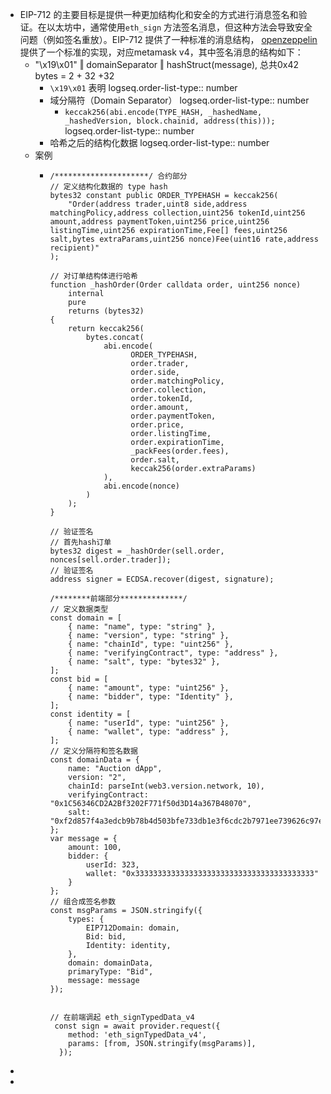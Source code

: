 - EIP-712 的主要目标是提供一种更加结构化和安全的方式进行消息签名和验证。在以太坊中，通常使用`eth_sign` 方法签名消息，但这种方法会导致安全问题（例如签名重放）。EIP-712 提供了一种标准的消息结构， [openzeppelin](https://github.com/OpenZeppelin/openzeppelin-contracts/blob/master/contracts/utils/cryptography/EIP712.sol) 提供了一个标准的实现，对应metamask v4，其中签名消息的结构如下：
	- "\x19\x01" ‖ domainSeparator ‖ hashStruct(message), 总共0x42 bytes = 2 + 32 +32
		- `\x19\x01` 表明
		  logseq.order-list-type:: number
		- 域分隔符（Domain Separator）
		  logseq.order-list-type:: number
			- `keccak256(abi.encode(TYPE_HASH, _hashedName, _hashedVersion, block.chainid, address(this)));`
			  logseq.order-list-type:: number
		- 哈希之后的结构化数据
		  logseq.order-list-type:: number
	- 案例
		- ```solidity
		  /*********************/ 合约部分
		  // 定义结构化数据的 type hash
		  bytes32 constant public ORDER_TYPEHASH = keccak256(
		      "Order(address trader,uint8 side,address matchingPolicy,address collection,uint256 tokenId,uint256 amount,address paymentToken,uint256 price,uint256 listingTime,uint256 expirationTime,Fee[] fees,uint256 salt,bytes extraParams,uint256 nonce)Fee(uint16 rate,address recipient)"
		  );
		  
		  // 对订单结构体进行哈希
		  function _hashOrder(Order calldata order, uint256 nonce)
		      internal
		      pure
		      returns (bytes32)
		  {
		      return keccak256(
		          bytes.concat(
		              abi.encode(
		                    ORDER_TYPEHASH,
		                    order.trader,
		                    order.side,
		                    order.matchingPolicy,
		                    order.collection,
		                    order.tokenId,
		                    order.amount,
		                    order.paymentToken,
		                    order.price,
		                    order.listingTime,
		                    order.expirationTime,
		                    _packFees(order.fees),
		                    order.salt,
		                    keccak256(order.extraParams)
		              ),
		              abi.encode(nonce)
		          )
		      );
		  }
		  
		  // 验证签名
		  // 首先hash订单
		  bytes32 digest = _hashOrder(sell.order, nonces[sell.order.trader]);
		  // 验证签名
		  address signer = ECDSA.recover(digest, signature);
		  
		  /********前端部分**************/
		  // 定义数据类型
		  const domain = [
		      { name: "name", type: "string" },
		      { name: "version", type: "string" },
		      { name: "chainId", type: "uint256" },
		      { name: "verifyingContract", type: "address" },
		      { name: "salt", type: "bytes32" },
		  ];
		  const bid = [
		      { name: "amount", type: "uint256" },
		      { name: "bidder", type: "Identity" },
		  ];
		  const identity = [
		      { name: "userId", type: "uint256" },
		      { name: "wallet", type: "address" },
		  ];
		  // 定义分隔符和签名数据
		  const domainData = {
		      name: "Auction dApp",
		      version: "2",
		      chainId: parseInt(web3.version.network, 10),
		      verifyingContract: "0x1C56346CD2A2Bf3202F771f50d3D14a367B48070",
		      salt: "0xf2d857f4a3edcb9b78b4d503bfe733db1e3f6cdc2b7971ee739626c97e86a558"
		  };
		  var message = {
		      amount: 100,
		      bidder: {
		          userId: 323,
		          wallet: "0x3333333333333333333333333333333333333333"
		      }
		  };
		  // 组合成签名参数
		  const msgParams = JSON.stringify({
		      types: {
		          EIP712Domain: domain,
		          Bid: bid,
		          Identity: identity,
		      },
		      domain: domainData,
		      primaryType: "Bid",
		      message: message
		  });
		  
		  
		  // 在前端调起 eth_signTypedData_v4
		   const sign = await provider.request({
		      method: 'eth_signTypedData_v4',
		      params: [from, JSON.stringify(msgParams)],
		    });
		  
		  ```
-
-